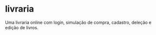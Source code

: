 # livraria
Uma livraria online com login, simulação de compra, cadastro, deleção e edição de livros.
